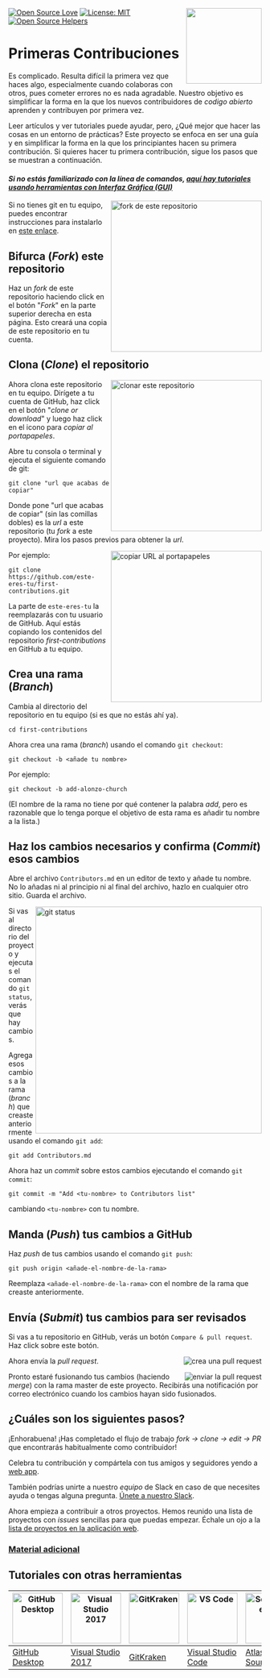 [![Open Source Love](https://badges.frapsoft.com/os/v1/open-source.svg?v=103)](https://github.com/ellerbrock/open-source-badges/)
[<img align="right" width="150" src="https://firstcontributions.github.io/assets/Readme/join-slack-team.png">](https://join.slack.com/t/firstcontributors/shared_invite/enQtNjkxNzQwNzA2MTMwLTVhMWJjNjg2ODRlNWZhNjIzYjgwNDIyZWYwZjhjYTQ4OTBjMWM0MmFhZDUxNzBiYzczMGNiYzcxNjkzZDZlMDM)
[![License: MIT](https://img.shields.io/badge/License-MIT-green.svg)](https://opensource.org/licenses/MIT)
[![Open Source Helpers](https://www.codetriage.com/roshanjossey/first-contributions/badges/users.svg)](https://www.codetriage.com/roshanjossey/first-contributions)

# Primeras Contribuciones

Es complicado. Resulta difícil la primera vez que haces algo, especialmente cuando colaboras con otros, pues cometer errores no es nada agradable. Nuestro objetivo es simplificar la forma en la que los nuevos contribuidores de _codigo abierto_ aprenden y contribuyen por primera vez.

Leer artículos y ver tutoriales puede ayudar, pero, ¿Qué mejor que hacer las cosas en un entorno de prácticas? Este proyecto se enfoca en ser una guía y en simplificar la forma en la que los principiantes hacen su primera contribución. Si quieres hacer tu primera contribución, sigue los pasos que se muestran a continuación.

#### *Si no estás familiarizado con la línea de comandos, [aquí hay tutoriales usando herramientas con Interfaz Gráfica (GUI)](#Tutoriales-con-otras-herramientas)*

<img align="right" width="300" src="https://firstcontributions.github.io/assets/Readme/fork.png" alt="fork de este repositorio" />

Si no tienes git en tu equipo, puedes encontrar instrucciones para instalarlo en [este enlace]( https://docs.github.com/es/get-started/quickstart/set-up-git ).

## Bifurca (*Fork*) este repositorio

Haz un *fork* de este repositorio haciendo click en el botón "*Fork*" en la parte superior derecha en esta página.
Esto creará una copia de este repositorio en tu cuenta.

## Clona (*Clone*) el repositorio

<img align="right" width="300" src="https://firstcontributions.github.io/assets/Readme/clone.png" alt="clonar este repositorio" />

Ahora clona este repositorio en tu equipo. Dirígete a tu cuenta de GitHub, haz click en el botón "*clone or download*" y luego haz click en el icono para *copiar al portapapeles*.

Abre tu consola o terminal y ejecuta el siguiente comando de git:

```
git clone "url que acabas de copiar"
```

Donde pone "url que acabas de copiar" (sin las comillas dobles) es la *url* a este repositorio (tu *fork* a este proyecto). Mira los pasos previos para obtener la *url*.

<img align="right" width="300" src="https://firstcontributions.github.io/assets/Readme/copy-to-clipboard.png" alt="copiar URL al portapapeles" />

Por ejemplo:
```
git clone https://github.com/este-eres-tu/first-contributions.git
```
La parte de `este-eres-tu` la reemplazarás con tu usuario de GitHub. Aquí estás copiando los contenidos del repositorio *first-contributions* en GitHub a tu equipo.

## Crea una rama (*Branch*)

Cambia al directorio del repositorio en tu equipo (si es que no estás ahí ya).

```
cd first-contributions
```

Ahora crea una rama (*branch*) usando el comando  `git checkout`:
```
git checkout -b <añade tu nombre>
```

Por ejemplo:
```
git checkout -b add-alonzo-church
```
(El nombre de la rama no tiene por qué contener la palabra *add*, pero es razonable que lo tenga porque el objetivo de esta rama es añadir tu nombre a la lista.)

## Haz los cambios necesarios y confirma (*Commit*) esos cambios

Abre el archivo `Contributors.md` en un editor de texto y añade tu nombre. No lo añadas ni al principio ni al final del archivo, hazlo en cualquier otro sitio. Guarda el archivo.

<img align="right" width="450" src="https://firstcontributions.github.io/assets/Readme/git-status.png" alt="git status" />

Si vas al directorio del proyecto y ejecutas el comando  `git status`, verás que hay cambios.

Agrega esos cambios a la rama (*branch*) que creaste anteriormente usando el comando `git add`:

```
git add Contributors.md
```

Ahora haz un *commit* sobre estos cambios ejecutando el comando `git commit`:
```
git commit -m "Add <tu-nombre> to Contributors list"
```
cambiando `<tu-nombre>` con tu nombre.

## Manda (*Push*) tus cambios a GitHub

Haz *push* de tus cambios usando el comando `git push`:
```
git push origin <añade-el-nombre-de-la-rama>
```
Reemplaza `<añade-el-nombre-de-la-rama>` con el nombre de la rama que creaste anteriormente.

## Envía (*Submit*) tus cambios para ser revisados

Si vas a tu repositorio en GitHub, verás un botón `Compare & pull request`. Haz click sobre este botón.

<img style="float: right;" src="https://firstcontributions.github.io/assets/Readme/compare-and-pull.png" alt="crea una pull request" />

Ahora envía la *pull request*.

<img style="float: right;" src="https://firstcontributions.github.io/assets/Readme/submit-pull-request.png" alt="enviar la pull request" />

Pronto estaré fusionando tus cambios (haciendo *merge*) con la rama master de este proyecto. Recibirás una notificación por correo electrónico cuando los cambios hayan sido fusionados.

## ¿Cuáles son los siguientes pasos?

¡Enhorabuena! ¡Has completado el flujo de trabajo *_fork -> clone -> edit -> PR_* que encontrarás habitualmente como contribuidor!

Celebra tu contribución y compártela con tus amigos y seguidores yendo a [web app](https://roshanjossey.github.io/first-contributions/#social-share).

También podrías unirte a nuestro *equipo* de Slack en caso de que necesites ayuda o tengas alguna pregunta. [Únete a nuestro Slack](https://join.slack.com/t/firstcontributors/shared_invite/enQtMzE1MTYwNzI3ODQ0LTZiMDA2OGI2NTYyNjM1MTFiNTc4YTRhZTg4OWZjMzA0ZWZmY2UxYzVkMzI1ZmVmOWI4ODdkZWQwNTM2NDVmNjY).

Ahora empieza a contribuir a otros proyectos. Hemos reunido una lista de proyectos con *issues* sencillas para que puedas empezar. Échale un ojo a la [lista de proyectos en la aplicación web](https://firstcontributions.github.io/#project-list).

### [Material adicional](../additional-material/git_workflow_scenarios/additional-material.md)


## Tutoriales con otras herramientas

| <a href="../gui-tool-tutorials/github-desktop-tutorial.md"><img alt="GitHub Desktop" src="https://desktop.github.com/images/desktop-icon.svg" width="100"></a> | <a href="../gui-tool-tutorials/github-windows-vs2017-tutorial.md"><img alt="Visual Studio 2017" src="https://upload.wikimedia.org/wikipedia/commons/c/cd/Visual_Studio_2017_Logo.svg" width="100"></a> | <a href="../gui-tool-tutorials/gitkraken-tutorial.md"><img alt="GitKraken" src="https://firstcontributions.github.io/assets/gui-tool-tutorials/gitkraken-tutorial/gk-icon.png" width="100"></a> | <a href="../gui-tool-tutorials/github-windows-vs-code-tutorial.md"><img alt="VS Code" src="https://upload.wikimedia.org/wikipedia/commons/2/2d/Visual_Studio_Code_1.18_icon.svg" width=100></a> | <a href="../gui-tool-tutorials/sourcetree-macos-tutorial.md"><img alt="Sourcetree App" src="https://wac-cdn.atlassian.com/dam/jcr:81b15cde-be2e-4f4a-8af7-9436f4a1b431/Sourcetree-icon-blue.svg" width=100></a> | <a href="../gui-tool-tutorials/github-windows-intellij-tutorial.md"><img alt="IntelliJ IDEA" src="https://upload.wikimedia.org/wikipedia/commons/d/d5/IntelliJ_IDEA_Logo.svg" width=100></a> |
| --- | --- | --- | --- | --- | --- |
| [GitHub Desktop](../gui-tool-tutorials/github-desktop-tutorial.md) | [Visual Studio 2017](../gui-tool-tutorials/github-windows-vs2017-tutorial.md) | [GitKraken](../gui-tool-tutorials/gitkraken-tutorial.md) | [Visual Studio Code](../gui-tool-tutorials/github-windows-vs-code-tutorial.md) | [Atlassian Sourcetree](../gui-tool-tutorials/sourcetree-macos-tutorial.md) | [IntelliJ IDEA](../gui-tool-tutorials/github-windows-intellij-tutorial.md) |
